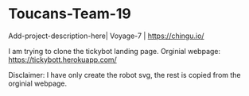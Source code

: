 # Toucans-Team-19
Add-project-description-here| Voyage-7 | https://chingu.io/

I am trying to clone the tickybot landing page. Orginial webpage: https://tickybott.herokuapp.com/

Disclaimer:
I have only create the robot svg, the rest is copied from the orginial webpage.
